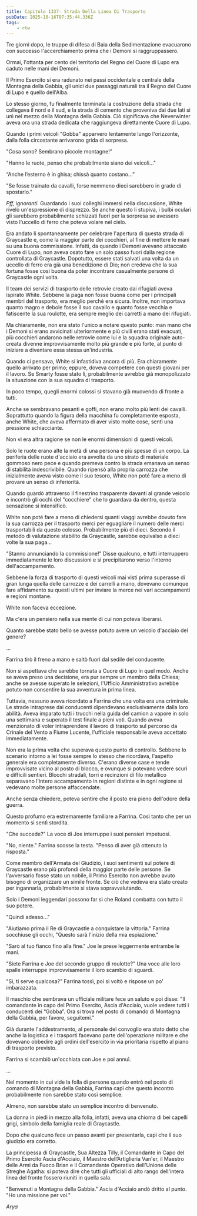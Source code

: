 ```yaml
---
title: Capitolo 1337- Strada Della Linea Di Trasporto
pubDate: 2025-10-16T07:35:44.336Z
tags:
    - rtw
---
```



Tre giorni dopo, le truppe di difesa di Baia della Sedimentazione evacuarono con successo l'accerchiamento prima che i Demoni si raggruppassero.


Ormai, l'ottanta per cento del territorio del Regno del Cuore di Lupo era caduto nelle mani dei Demoni.


Il Primo Esercito si era radunato nei passi occidentale e centrale della Montagna della Gabbia, gli unici due passaggi naturali tra il Regno del Cuore di Lupo e quello dell'Alba.


Lo stesso giorno, fu finalmente terminata la costruzione della strada che collegava il nord e il sud, e la strada di cemento che proveniva dai due lati si unì nel mezzo della Montagna della Gabbia. Ciò significava che Neverwinter aveva ora una strada dedicata che raggiungeva direttamente Cuore di Lupo.


Quando i primi veicoli "Gobba" apparvero lentamente lungo l'orizzonte, dalla folla circostante arrivarono grida di sorpresa.


"Cosa sono? Sembrano piccole montagne!”


"Hanno le ruote, penso che probabilmente siano dei veicoli..."


“Anche l’esterno è in ghisa; chissà quanto costano...”


"Se fosse trainato da cavalli, forse nemmeno dieci sarebbero in grado di spostarlo."


<em>Pff, ignoranti. </em>Guardando i suoi colleghi immersi nella discussione, White rivelò un'espressione di disprezzo. Se anche questo li stupiva, i bulbi oculari gli sarebbero probabilmente schizzati fuori per la sorpresa se avessero visto l'uccello di ferro che poteva volare nel cielo.


Era andato lì spontaneamente per celebrare l'apertura di questa strada di Graycastle e, come la maggior parte dei cocchieri, al fine di mettere le mani su una buona commissione. Infatti, da quando i Demoni avevano attaccato Cuore di Lupo, non aveva osato fare un solo passo fuori dalla regione controllata di Graycastle. Dopotutto, essere stati salvati una volta da un uccello di ferro era già una benedizione di Dio; non credeva che la sua fortuna fosse così buona da poter incontrare casualmente persone di Graycastle ogni volta.


Il team dei servizi di trasporto delle retrovie creato dai rifugiati aveva ispirato White. Sebbene la paga non fosse buona come per i principali membri del trasporto, era meglio perché era sicura. Inoltre, non importava quanto magro e debole fosse il suo cavallo e quanto fosse vecchia e fatiscente la sua roulotte, era sempre meglio dei carretti a mano dei rifugiati.


Ma chiaramente, non era stato l'unico a notare questo punto: man mano che i Demoni si erano avvicinati ulteriormente e più civili erano stati evacuati, più cocchieri andarono nelle retrovie come lui e la squadra originale auto-creata divenne improvvisamente molto più grande e più forte, al punto di iniziare a diventare essa stessa un'industria.


Quando ci pensava, White si infastidiva ancora di più. Era chiaramente quello arrivato per primo; eppure, doveva competere con questi giovani per il lavoro. Se Smarty fosse stato lì, probabilmente avrebbe già monopolizzato la situazione con la sua squadra di trasporto.


In poco tempo, quegli enormi colossi si stavano già muovendo di fronte a tutti.


Anche se sembravano pesanti e goffi, non erano molto più lenti dei cavalli. Soprattutto quando la figura della macchina fu completamente esposta, anche White, che aveva affermato di aver visto molte cose, sentì una pressione schiacciante.


Non vi era altra ragione se non le enormi dimensioni di questi veicoli.


Solo le ruote erano alte la metà di una persona e più spesse di un corpo. La periferia delle ruote d'acciaio era avvolta da uno strato di materiale gommoso nero pece e quando premeva contro la strada emanava un senso di stabilità indescrivibile. Quando ripensò alla propria carrozza che inizialmente aveva visto come il suo tesoro, White non poté fare a meno di provare un senso di inferiorità.


Quando guardò attraverso il finestrino trasparente davanti al grande veicolo e incontrò gli occhi del "cocchiere" che lo guardava da dentro, questa sensazione si intensificò.


White non poté fare a meno di chiedersi quanti viaggi avrebbe dovuto fare la sua carrozza per il trasporto merci per eguagliare il numero delle merci trasportabili da questo colosso. Probabilmente più di dieci. Secondo il metodo di valutazione stabilito da Graycastle, sarebbe equivalso a dieci volte la sua paga...


"Stanno annunciando la commissione!" Disse qualcuno, e tutti interruppero immediatamente le loro discussioni e si precipitarono verso l'interno dell'accampamento.


Sebbene la forza di trasporto di questi veicoli mai visti prima superasse di gran lunga quella delle carrozze e dei carrelli a mano, dovevano comunque fare affidamento su questi ultimi per inviare la merce nei vari accampamenti e regioni montane.


White non faceva eccezione.


Ma c'era un pensiero nella sua mente di cui non poteva liberarsi.


Quanto sarebbe stato bello se avesse potuto avere un veicolo d'acciaio del genere?


…


Farrina tirò il freno a mano e saltò fuori dal sedile del conducente.


Non si aspettava che sarebbe tornata a Cuore di Lupo in quel modo. Anche se aveva preso una decisione, era pur sempre un membro della Chiesa; anche se avesse superato le selezioni, l'Ufficio Amministrativo avrebbe potuto non consentire la sua avventura in prima linea.


Tuttavia, nessuno aveva ricordato a Farrina che una volta era una criminale. Le strade intraprese dai conducenti dipendevano esclusivamente dalla loro abilità. Aveva imparato tutti i trucchi nella guida del camion a vapore in solo una settimana e superato il test finale a pieni voti. Quando aveva menzionato di voler intraprendere il lavoro di trasporto sul percorso da Crinale del Vento a Fiume Lucente, l'ufficiale responsabile aveva accettato immediatamente.


Non era la prima volta che superava questo punto di controllo. Sebbene lo scenario intorno a lei fosse sempre lo stesso che ricordava, l'aspetto generale era completamente diverso. C'erano diverse case e tende improvvisate vicino al posto di blocco, e ovunque si potevano vedere scuri e difficili sentieri. Blocchi stradali, torri e recinzioni di filo metallico separavano l'intero accampamento in regioni distinte e in ogni regione si vedevano molte persone affaccendate.


Anche senza chiedere, poteva sentire che il posto era pieno dell'odore della guerra.


Questo profumo era estremamente familiare a Farrina. Così tanto che per un momento si sentì stordita.


"Che succede?" La voce di Joe interruppe i suoi pensieri impetuosi.


"No, niente." Farrina scosse la testa. "Penso di aver già ottenuto la risposta."


Come membro dell'Armata del Giudizio, i suoi sentimenti sul potere di Graycastle erano più profondi della maggior parte delle persone.  Se l'avversario fosse stato un nobile, il Primo Esercito non avrebbe avuto bisogno di organizzare un simile fronte. Se ciò che vedeva era stato creato per ingannarla, probabilmente si stava sopravvalutando.


Solo i Demoni leggendari possono far sì che Roland combatta con tutto il suo potere.


"Quindi adesso..."


"Aiutiamo prima il Re di Graycastle a conquistare la vittoria." Farrina socchiuse gli occhi, "Questo sarà l'inizio della mia espiazione."


"Sarò al tuo fianco fino alla fine." Joe le prese leggermente entrambe le mani.


"Siete Farrina e Joe del secondo gruppo di roulotte?" Una voce alle loro spalle interruppe improvvisamente il loro scambio di sguardi.


"Sì, ti serve qualcosa?" Farrina tossì, poi si voltò e rispose un po' imbarazzata.


Il maschio che sembrava un ufficiale militare fece un saluto e poi disse: "Il comandante in capo del Primo Esercito, Ascia d'Acciaio, vuole vedere tutti i conducenti dei “Gobba”. Ora si trova nel posto di comando di Montagna della Gabbia, per favore, seguitemi.”


Già durante l'addestramento, al personale del convoglio era stato detto che anche la logistica e i trasporti facevano parte dell'operazione militare e che dovevano obbedire agli ordini dell'esercito in via prioritaria rispetto al piano di trasporto previsto.


Farrina si scambiò un'occhiata con Joe e poi annuì.


…


Nel momento in cui vide la folla di persone quando entrò nel posto di comando di Montagna della Gabbia, Farrina capì che questo incontro probabilmente non sarebbe stato così semplice.


Almeno, non sarebbe stato un semplice incontro di benvenuto.


La donna in piedi in mezzo alla folla, infatti, aveva una chioma di bei capelli grigi, simbolo della famiglia reale di Graycastle.


Dopo che qualcuno fece un passo avanti per presentarla, capì che il suo giudizio era corretto.


La principessa di Graycastle, Sua Altezza Tilly, il Comandante in Capo del Primo Esercito Ascia d'Acciaio, il Maestro dell’Artiglieria Van'er, il Maestro delle Armi da Fuoco Brian e il Comandante Operativo dell'Unione delle Streghe Agatha: si poteva dire che tutti gli ufficiali di alto rango dell'intera linea del fronte fossero riuniti in quella sala.


"Benvenuti a Montagna della Gabbia." Ascia d'Acciaio andò dritto al punto. "Ho una missione per voi."


<em>Arya</em>




                                


                                




